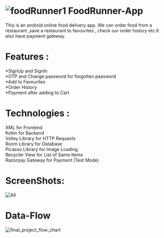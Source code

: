# ![foodRunner1](https://user-images.githubusercontent.com/67462478/229034179-c92ddd51-5911-45de-9baa-8008ead14b85.png) FoodRunner-App 


This is an android online food delivery app. We can order food from a restaurant ,save a restaurant to favourites , check our order history etc.It also have payment gateway.

# Features :
  *SignUp and SignIn\
  *OTP and Change password for forgotten password\
  *Add to Favourites\
  *Order History\
  *Payment after adding to Cart
  
# Technologies :
  XML for Frontend\
  Kotlin for Backend\
  Volley Library for HTTP Requests\
  Room Library for Database\
  Picasso Library for Image Loading\
  Recycler View for List of Same Items\
  Razorpay Gateway for Payment (Test Mode)
  
# ScreenShots:
![All](https://user-images.githubusercontent.com/67462478/229045076-21ed414d-2c5a-4849-b19e-651ff02d0d88.png)

# Data-Flow
![final_project_flow_chart](https://user-images.githubusercontent.com/67462478/229033822-cc78af4b-3ce8-4789-a3c8-6b8e3eadc358.jpg)
